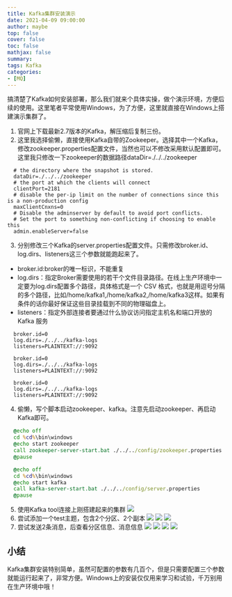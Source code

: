 ```yaml
---
title: Kafka集群安装演示
date: 2021-04-09 09:00:00
author: maybe
top: false
cover: false
toc: false
mathjax: false
summary:
tags: Kafka
categories:
- [MQ]
---
```


搞清楚了Kafka如何安装部署，那么我们就来个具体实操，做个演示环境，方便后续的使用。这里笔者平常使用Windows，为了方便，这里就直接在Windows上搭建演示集群了。
1. 官网上下载最新2.7版本的Kafka，解压缩后复制三份。
2. 这里我选择偷懒，直接使用Kafka自带的Zookeeper。选择其中一个Kafka，修改zookeeper.properties配置文件，当然也可以不修改采用默认配置即可。这里我只修改一下zookeeper的数据路径dataDir=./../../zookeeper
```properties
  # the directory where the snapshot is stored.
  dataDir=./../../zookeeper
  # the port at which the clients will connect
  clientPort=2181
  # disable the per-ip limit on the number of connections since this is a non-production config
  maxClientCnxns=0
  # Disable the adminserver by default to avoid port conflicts.
  # Set the port to something non-conflicting if choosing to enable this
  admin.enableServer=false
```
3. 分别修改三个Kafka的server.properties配置文件。只需修改broker.id、log.dirs、listeners这三个参数就能跑起来了。
* broker.id:broker的唯一标识，不能重复
* log.dirs：指定Broker需要使用的若干个文件目录路径。在线上生产环境中一定要为log.dirs配置多个路径，具体格式是一个 CSV 格式，也就是用逗号分隔的多个路径，比如/home/kafka1,/home/kafka2,/home/kafka3这样。如果有条件的话你最好保证这些目录挂载到不同的物理磁盘上。
* listeners：指定外部连接者要通过什么协议访问指定主机名和端口开放的 Kafka 服务
```properties
  broker.id=0
  log.dirs=./../../kafka-logs
  listeners=PLAINTEXT://:9092

  broker.id=0
  log.dirs=./../../kafka-logs
  listeners=PLAINTEXT://:9092

  broker.id=0
  log.dirs=./../../kafka-logs
  listeners=PLAINTEXT://:9092
```
4. 偷懒，写个脚本启动zookeeper、kafka。注意先启动zookeeper、再启动Kafka即可。

```bat
  @echo off
  cd %cd%\bin\windows
  @echo start zookeeper
  call zookeeper-server-start.bat ./../../config/zookeeper.properties
  @pause

  @echo off
  cd %cd%\bin\windows
  @echo start kafka
  call kafka-server-start.bat ./../../config/server.properties
  @pause
```
5. 使用Kafka tool连接上刚搭建起来的集群
![](/medias/assets/20210409092648.png)
6. 尝试添加一个test主题，包含2个分区、2个副本
![](/medias/assets/20210409092811.png)
![](/medias/assets/20210409092936.png)
![](/medias/assets/20210409093023.png)
6. 尝试发送2条消息，后查看分区信息、消息信息
![](/medias/assets/20210409093512.png)
![](/medias/assets/20210409093921.png)
![](/medias/assets/20210409093942.png)
![](/medias/assets/20210409094010.png)

## 小结
Kafka集群安装特别简单，虽然可配置的参数有几百个，但是只需要配置三个参数就能运行起来了，非常方便。Windows上的安装仅仅用来学习和试验，千万别用在生产环境中哦！
